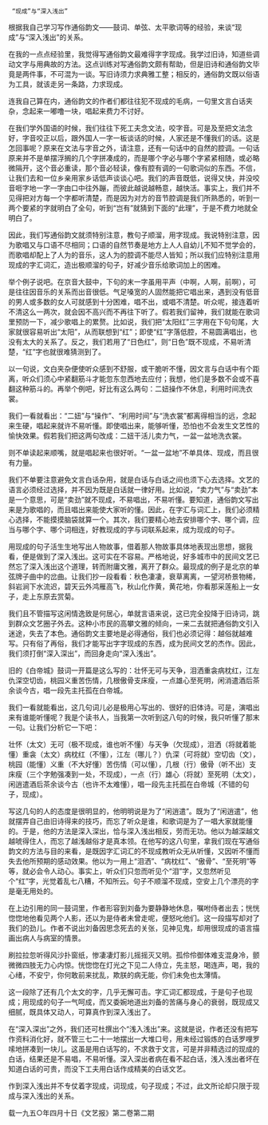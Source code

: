      “现成”与“深入浅出” 

   根据我自己学习写作通俗韵文——鼓词、单弦、太平歌词等的经验，来谈“现成”与“深入浅出”的关系。 

   在我的一点点经验里，我觉得写通俗韵文最难得字字现成。我学过旧诗，知道些调动文字与用典故的方法。这点训练对写通俗韵文颇有帮助，但是旧诗和通俗韵文毕竟是两件事，不可混为一谈。写旧诗须力求典雅工整；相反的，通俗韵文既以俗语为工具，就该走另一条路，力求现成。 

   连我自己算在内，通俗韵文的作者们都往往犯不现成的毛病，一句里文言白话夹杂，念起来一嘟噜一块，唱起来费力不讨好。 

   在我们学外国语的时候，我们往往下死工夫念文法，咬字音。可是及至把文法念好，字音咬正以后，跟外国人一字一板谈话的时候，人家还是不懂我们的话。这是怎回事呢？原来在文法与字音之外，请注意，还有一句话中的自然的腔调。一句话原来并不是单摆浮搁的几个字拼凑成的，而是哪个字必与哪个字紧紧相随，或必略微隔开，这个音必重读，那个音必轻读，像有腔有调的一句歌词似的东西。不信，让我们去和一位乡亲用家乡话低声谈谈心吧。我们的声音既低，说得又快，并没咬音咂字地一字一字由口中往外蹦，而彼此越说越畅意，越快活。事实上，我们并不见得把对方每一个字都听清楚，而是因为对方的音节腔调是我们所熟悉的，听到一两个要紧的字就明白了全句，听到“岂有”就猜到下面的“此理”，于是不费力地就全明白了。 

   因此，我们写通俗韵文就须特别注意，教句子顺溜，用字现成。我说特别注意，因为歌唱又与口语不尽相同；口语的自然节奏是地方上人人自幼儿不知不觉学会的，而歌唱却配上了人为的音乐，这人为的腔调不能尽人皆知；所以我们应特别注意用现成的字汇词汇，造出极顺溜的句子，好减少音乐给歌词加上的困难。 

   举个例子说吧。在京音大鼓中，下句的末一字虽用平声（中啊，人啊，前啊），可是往往因音乐的关系而出音很低。气足嗓宽的人固然能把它唱出来，遇到没有低音的男人或多数的女人可就感到十分困难，唱不出，或唱不清楚。听众呢，接连着听不清这么一两次，就会因不高兴而不再往下听了。假若我们留神，我们就能在歌词里预防一下，减少歌唱上的累赘。比如说，我们把“太阳红”三字用在下句句尾，大家就很容易听出“太阳”，从而联想到“红”；即使“红”字落低腔，不易圆满唱出，也没有太大的关系了。反之，我们若用了“日色红”，则“日色”既不现成，不易听清楚，“红”字也就很难猜测到了。 

   以一句说，文白夹杂便使听众感到不舒服，或干脆听不懂，因文言与白话中有个距离，听众们须心中紧翻筋斗才能忽东忽西地去应付；我想，他们是多数不会或不喜翻这种筋斗的。再举个例吧，好比有这么两句：二妞操作不休息，利用时间洗衣裳。 

   我们一看就看出：“二妞”与“操作”、“利用时间”与“洗衣裳”都离得相当的远，念起来生硬，唱起来就许不易听懂。即使唱出来，能够听懂，恐怕也不会发生文艺性的愉快效果。假若我们把这两句改成：二妞干活儿卖力气，一盆一盆地洗衣裳。 

   则不单读起来顺嘴，就是唱起来也很好听。“一盆一盆地”不单具体、现成，而且很有力量。 

   我们不单要注意避免文言白话杂用，就是白话与白话之间也须下心去选择。文艺的语言必须经过选择，并不因为既是白话就一律好用。比如说，“卖力气”与“卖劲”本是一个意思，可是“卖劲”就不现成，不易唱出，不易听懂。要知道，通俗韵文写出来是为歌唱的，而且唱出来能使大家听的懂。因此，在字汇与词汇上，我们必须精心选择，不能摸摸脑袋就算一个。其次，我们要精心地去安排哪个字、哪个调，应当与哪个字、哪个词相连，好教现成的字与词联系起来，成为现成的句子。 

   用现成的句子活生生地写出人物故事，借着那人物故事具体地表现出思想，据我看，便是做到了深入浅出。这可实在不容易。严格地说，好多城市中的民间文艺已然忘了深入浅出这个道理，转而附庸文雅，离开了群众。最现成的例子是北京的单弦牌子曲中的岔曲。让我们抄一段看看：秋色凄凄，衰草离离，一望河桥景物稀，斜岩涧下水流迟，碧天云外鸿雁高飞，秋山化作黄，黄花地，你看那采莲船上一女子，走上东原去赏菊。 

   我们且不管描写这闲情逸致是何居心，单就言语来说，这已完全投降于旧诗词，跳到群众文艺圈子外去。这种小市民的高攀文雅的倾向，一来二去就把通俗韵文引入迷途，失去了本色。通俗韵文主要地是必得通俗，我们也必须记得：越俗就越难写。只有俗了再俗，我们才能写出字字现成的东西，成为民间文艺的杰作。因此，我们须打倒“深入深出”，而回身走向“深入浅出”。 

   旧的《白帝城》鼓词一开篇是这么写的：壮怀无可与天争，泪洒重衾病枕红，江左仇深空切齿，桃园义重苦伤情，几根傲骨支床瘦，一点雄心至死明，闲消遣酒后茶余谈今古，唱一段先主托孤在白帝城。 

   我们一看就能看出，这几句词儿必是极用心写出的、很好的旧体诗。可是，演唱出来有谁能听懂呢？我是个读书人，当我第一次听到这八句的时候，我只听懂了那末一句。让我们分析它一下吧： 

   壮怀（太文）无可（极不现成，谁也听不懂）与天争（欠现成），泪洒（将就着能懂）重衾（太文）病枕红（不懂），江左（哪儿？）仇深（可将就）空切齿（文），桃园（能懂）义重（不大好懂）苦伤情（可以懂），几根（行）傲骨（听不出）支床瘦（三个字勉强凑到一处，不现成），一点（行）雄心（将就）至死明（太文），闲逍遣酒后茶余谈今古（也许不太难懂），唱一段先主托孤在白帝城（不错的句子，现成）。 

   写这几句的人的态度是很明显的，他明明说是为了“闲逍遣”。既为了“闲逍遣”，他就摆弄自己由旧诗得来的技巧，而忘了听众是谁，和歌词是为了一唱大家就能懂的。于是，他的方法是深入深出，恰与深入浅出相反，劳而无功。他以为越深越文越唬得住人，而忘了越浅越俗才是真本领。在他写的这八句里，拿我们现在写通俗韵文的方法与目的来看，是既因字汇词汇的不现成教听众无从听懂，又因听不懂而失去他所预期的感动效果。他以为一用上“泪洒”、“病枕红”、“傲骨”、“至死明”等等，就必会令人动心。事实上，听众们只忽而听见个“泪”字，又忽然听见个“红”字，光觉着乱七八糟，不知所云。句子不顺溜不现成，空安上几个漂亮的字是毫无用处的。 

   在上边引用的同一鼓词里，作者形容到刘备为要静静地休息，嘱咐侍者出去；恍恍惚惚地他看见两个人影，还以为是侍者未曾走呢，便怒叱他们。这一段描写却对了我们的劲儿。作者不说出刘备因思念死去的关张，见神见鬼，却用很现成的语言描画出病人与病室的情景。 

   刷拉拉忽听得风沙扑窗纸，惨凄凄灯影儿摇摇灭又明。孤伶伶御体难支混身冷，颤微微四肢无力心内惊。恍惚惚在灯光之下见二人侍立，先主怒，喝连声，喝，我的心绪，不安宁，你何敢前来扰乱，欺朕的病无能，你们未免也太薄情。 

   这一段除了还有几个太文的字，几乎无懈可击。字汇词汇都现成，于是句子也现成；用现成的句子一气呵成，而又委婉地道出刘备的苦痛与身心的衰弱，既现成又细腻，既具体又动人，可算真作到深入浅出了。 

   在“深入深出”之外，我们还可杜撰出个“浅入浅出”来。这就是说，作者还没有把写作资料消化好，就不管三七二十一地摆出一大堆口号，用未经过锻炼的白话罗哩罗嗦地拼凑到一块儿。这虽是用白话写的，不求救于文言，可是并非精选过的现成的白话，结果还是不易唱，不易听懂。深入深出者病在看不起白话，浅入浅出者坏在知道白话的可贵，而没下工夫用白话作成精美的白话文艺。 

   作到深入浅出并不专仗着字现成，词现成，句子现成；不过，此文所论却只限于现成与深入浅出的关系。 

   载一九五○年四月十日《文艺报》第二卷第二期 

